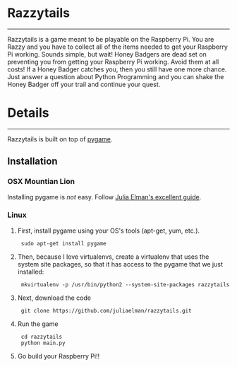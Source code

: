 # Razzytails
---------

Razzytails is a game meant to be playable on the Raspberry Pi. You are
Razzy and you have to collect all of the items needed to get your
Raspberry Pi working. Sounds simple, but wait! Honey Badgers are dead
set on preventing you from getting your Raspberry Pi working. Avoid
them at all costs! If a Honey Badger catches you, then you still have
one more chance. Just answer a question about Python Programming and
you can shake the Honey Badger off your trail and continue your quest.


# Details
----------

Razzytails is built on top of [pygame](http://www.pygame.org/news.html).

## Installation

### OSX Mountian Lion

Installing pygame is *not* easy. Follow
[Julia Elman's excellent guide](http://juliaelman.com/blog/2013/04/02/installing-pygame-on-osx-mountain-lion/).

### Linux

1. First, install pygame using your OS's tools (apt-get, yum, etc.).

        sudo apt-get install pygame

2. Then, because I love virtualenvs, create a virtualenv that uses the
system site packages, so that it has access to the pygame that we just
installed:

        mkvirtualenv -p /usr/bin/python2 --system-site-packages razzytails

3. Next, download the code

        git clone https://github.com/juliaelman/razzytails.git

4. Run the game

        cd razzytails
        python main.py

5. Go build your Raspberry Pi!!
